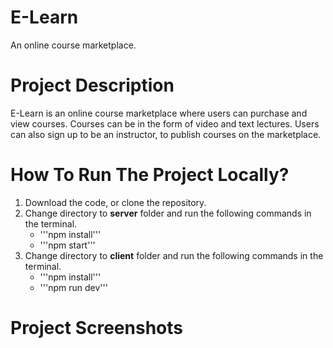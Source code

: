 # E-Learn

An online course marketplace.

# Project Description

E-Learn is an online course marketplace where users can purchase and view courses. 
Courses can be in the form of video and text lectures. 
Users can also sign up to be an instructor, to publish courses on the marketplace. 

# How To Run The Project Locally?

1. Download the code, or clone the repository.
2. Change directory to **server** folder and run the following commands in the terminal.
    - '''npm install'''
    - '''npm start'''
3. Change directory to **client** folder and run the following commands in the terminal.
    - '''npm install'''
    - '''npm run dev'''

# Project Screenshots



    



